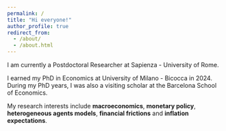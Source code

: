 ```yaml
---
permalink: /
title: "Hi everyone!"
author_profile: true
redirect_from: 
  - /about/
  - /about.html
---
```




I am currently a Postdoctoral Researcher at Sapienza - University of Rome. 

I earned my PhD in Economics at University of Milano - Bicocca in 2024. During my PhD years, I was also a visiting scholar at the Barcelona School of Economics. 

My research interests include **macroeconomics**, **monetary policy**, **heterogeneous agents models**, **financial frictions** and **inflation expectations**.